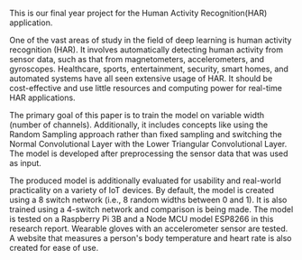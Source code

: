 This is our final year project for the Human Activity Recognition(HAR) application.

One of the vast areas of study in the field of deep learning is human activity recognition (HAR). It involves automatically detecting human activity from sensor data, such as that from magnetometers, accelerometers, and gyroscopes. Healthcare, sports, entertainment, security, smart homes, and automated systems have all seen extensive usage of HAR. It should be cost-effective and use little resources and computing power for real-time HAR applications.  
  
The primary goal of this paper is to train the model on variable width (number of channels). Additionally, it includes concepts like using the Random Sampling approach rather than fixed sampling and switching the Normal Convolutional Layer with the Lower Triangular Convolutional Layer. The model is developed after preprocessing the sensor data that was used as input. 
  
The produced model is additionally evaluated for usability and real-world practicality on a variety of IoT devices. By default, the model is created using a 8 switch network (i.e., 8 random widths between 0 and 1). It is also trained using a 4-switch network and comparison is being made. The model is tested on a Raspberry Pi 3B and a Node MCU model ESP8266 in this research report. Wearable gloves with an accelerometer sensor are tested. A website that measures a person's body temperature and heart rate is also created for ease of use.
